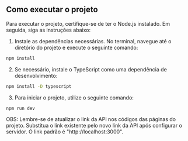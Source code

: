 ## Como executar o projeto

Para executar o projeto, certifique-se de ter o Node.js instalado. Em seguida, siga as instruções abaixo:

1. Instale as dependências necessárias. No terminal, navegue até o diretório do projeto e execute o seguinte comando:

```bash
npm install
```

2. Se necessário, instale o TypeScript como uma dependência de desenvolvimento:

```bash
npm install -D typescript
```

3. Para iniciar o projeto, utilize o seguinte comando:

```bash
npm run dev
```

OBS: Lembre-se de atualizar o link da API nos códigos das páginas do projeto. Substitua o link existente pelo novo link da API após configurar o servidor. O link padrão é "http://localhost:3000".
